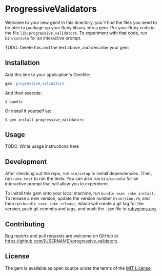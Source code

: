 # ProgressiveValidators

Welcome to your new gem! In this directory, you'll find the files you need to be able to package up your Ruby library into a gem. Put your Ruby code in the file `lib/progressive_validators`. To experiment with that code, run `bin/console` for an interactive prompt.

TODO: Delete this and the text above, and describe your gem

## Installation

Add this line to your application's Gemfile:

```ruby
gem 'progressive_validators'
```

And then execute:

    $ bundle

Or install it yourself as:

    $ gem install progressive_validators

## Usage

TODO: Write usage instructions here

## Development

After checking out the repo, run `bin/setup` to install dependencies. Then, run `rake test` to run the tests. You can also run `bin/console` for an interactive prompt that will allow you to experiment.

To install this gem onto your local machine, run `bundle exec rake install`. To release a new version, update the version number in `version.rb`, and then run `bundle exec rake release`, which will create a git tag for the version, push git commits and tags, and push the `.gem` file to [rubygems.org](https://rubygems.org).

## Contributing

Bug reports and pull requests are welcome on GitHub at https://github.com/[USERNAME]/progressive_validators.


## License

The gem is available as open source under the terms of the [MIT License](http://opensource.org/licenses/MIT).

